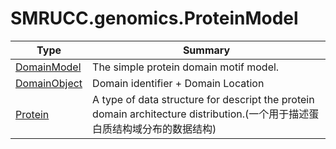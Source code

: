 ﻿
# SMRUCC.genomics.ProteinModel

|Type|Summary|
|----|-------|
|[DomainModel](./DomainModel.md)|The simple protein domain motif model.|
|[DomainObject](./DomainObject.md)|Domain identifier + Domain Location|
|[Protein](./Protein.md)|A type of data structure for descript the protein domain architecture distribution.(一个用于描述蛋白质结构域分布的数据结构)|

